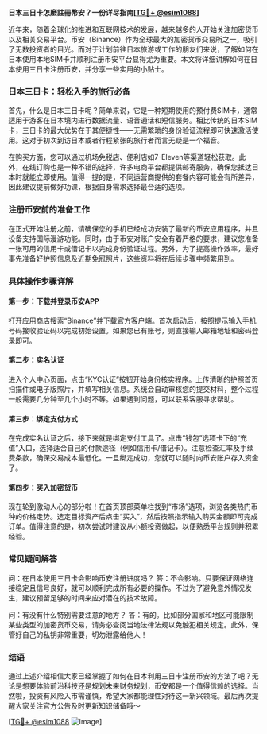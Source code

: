 **日本三日卡怎麽註冊幣安？一份详尽指南[[TG💪+ @esim1088](https://t.me/s/esim1088)]**

近年来，随着全球化的推进和互联网技术的发展，越来越多的人开始关注加密货币以及相关交易平台。币安（Binance）作为全球最大的加密货币交易所之一，吸引了无数投资者的目光。而对于计划前往日本旅游或工作的朋友们来说，了解如何在日本使用本地SIM卡并顺利注册币安平台显得尤为重要。本文将详细讲解如何在日本使用三日卡注册币安，并分享一些实用的小贴士。

### 日本三日卡：轻松入手的旅行必备

首先，什么是日本三日卡呢？简单来说，它是一种短期使用的预付费SIM卡，通常适用于游客在日本境内进行数据流量、语音通话和短信服务。相比传统的日本SIM卡，三日卡的最大优势在于其便捷性——无需繁琐的身份验证流程即可快速激活使用。这对于初次到访日本或者行程紧张的旅行者而言无疑是一个福音。

在购买方面，您可以通过机场免税店、便利店如7-Eleven等渠道轻松获取。此外，在线订购也是一种不错的选择，许多电商平台都提供邮寄服务，确保您抵达日本时就能立即使用。值得一提的是，不同运营商提供的套餐内容可能会有所差异，因此建议提前做好功课，根据自身需求选择最合适的选项。

### 注册币安前的准备工作

在正式开始注册之前，请确保您的手机已经成功安装了最新的币安应用程序，并且设备支持国际漫游功能。同时，由于币安对账户安全有着严格的要求，建议您准备一张可用的信用卡或借记卡以完成身份验证过程。另外，为了提高操作效率，最好事先准备好护照信息及近期免冠照片，这些资料将在后续步骤中频繁用到。

### 具体操作步骤详解

#### 第一步：下载并登录币安APP
打开应用商店搜索“Binance”并下载官方客户端。首次启动后，按照提示输入手机号码接收验证码以完成初始设置。如果您已有账号，则直接输入邮箱地址和密码登录即可。

#### 第二步：实名认证
进入个人中心页面，点击“KYC认证”按钮开始身份核实程序。上传清晰的护照首页扫描件或电子版照片，并填写相关信息。系统会自动审核您的提交材料，整个过程一般需要几分钟至几个小时不等。如果遇到问题，可以联系客服寻求帮助。

#### 第三步：绑定支付方式
在完成实名认证之后，接下来就是绑定支付工具了。点击“钱包”选项卡下的“充值”入口，选择适合自己的付款途径（例如信用卡/借记卡）。注意检查汇率及手续费条款，确保交易成本最低化。一旦绑定成功，您就可以随时向币安账户存入资金了。

#### 第四步：买入加密货币
现在轮到激动人心的部分啦！在首页顶部菜单栏找到“市场”选项，浏览各类热门币种的价格走势。选定目标资产后点击“买入”，然后按照指示输入购买金额即可完成订单。值得注意的是，初次尝试时建议从小额投资做起，以便熟悉平台规则并积累经验。

### 常见疑问解答

问：在日本使用三日卡会影响币安注册进度吗？
答：不会影响。只要保证网络连接稳定且信号良好，就可以顺利完成所有必要的操作。不过为了避免意外情况发生，建议预留足够的时间来应对潜在的技术故障。

问：有没有什么特别需要注意的地方？
答：有的。比如部分国家和地区可能限制某些类型的加密货币交易，请务必查阅当地法律法规以免触犯相关规定。此外，保管好自己的私钥非常重要，切勿泄露给他人！

### 结语

通过上述介绍相信大家已经掌握了如何在日本利用三日卡注册币安的方法了吧？无论是想要体验前沿科技还是规划未来财务规划，币安都是一个值得信赖的选择。当然啦，投资有风险入市需谨慎，希望大家都能理性对待这一新兴领域。最后再次提醒大家关注官方公告及时更新知识储备哦～

[[TG💪+ @esim1088](https://t.me/s/esim1088) ![Image](https://i.postimg.cc/4NQfJmqS/Snipaste-2025-05-13-00-14-12.png)]